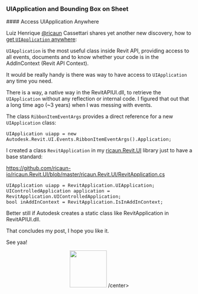 <head>
<meta http-equiv="Content-Type" content="text/html; charset=utf-8">
<link rel="stylesheet" type="text/css" href="bc.css">

<!--
https://prismjs.com
<pre><code class="language-cs">
-->
<link href="https://cdn.jsdelivr.net/npm/prismjs@1.29.0/themes/prism.min.css" rel="stylesheet" />
<script src="https://cdn.jsdelivr.net/npm/prismjs@1.29.0/components/prism-core.min.js"></script>
<script src="https://cdn.jsdelivr.net/npm/prismjs@1.29.0/plugins/autoloader/prism-autoloader.min.js"></script>
<style> code[class*=language-], pre[class*=language-] { font-size : 90%; } </style>

</head>

<!--

- three horizons
  https://www.h3uni.org/tutorial/three-horizons/


- XOR
  https://www.chiark.greenend.org.uk/~sgtatham/quasiblog/xor/
  Simon Tatham made a good stab at summarising everything one might possibly want to know about XOR.

- a nice little essay on the topic of using AI for speedy coding and/or in-depth learning: [New Junior Developers Can’t Actually Code](https://nmn.gl/blog/ai-and-learning).

- still feeling with nick:
  Reading the news today, I explored further an item on Chinese calligraphy and stumbled over a poem from the year (ca.) 350 AD, the [Lantingji Xu, Preface to the Poems Collected from the Orchid Pavilion](https://en.wikipedia.org/wiki/Lantingji_Xu). I found it touching and fitting to be shared here, and maybe you will enjoy it too:
  In the ninth year of Yonghe, at the onset of late spring,
  we have gathered at the Orchid Pavilion in the North of Kuaiji Mountain for the purification ritual.
  All the literati, the young and the aged, have congregated.
  This location has high mountains and steep hills, dense woods, and tall bamboo,
  as well as a clear, limpid stream reflecting the surroundings.
  We sit by a redirected stream, allowing the wine goblets to float beside us on its winding course.
  Although without the accompaniment of music,
  the wine and poem reciting are sufficient for us to exchange our feelings.
  On this day, the sky is clear, the air is fresh, and a gentle breeze is blowing.
  Looking up, we admire the vastness of the universe;
  looking down, we see the myriad works of poetry.
  Letting the gaze wander and the mind roam, one can fully enjoy the pleasures of sight and sound, truly a delight.
  People's interactions with each other quickly pass through a lifetime.
  Some would share their ambitions in a chamber;
  others may freely indulge in diverse interests and pursuits.
  The choices are plenty and our temperaments vary.
  We enjoy the momentary satisfaction of pleasures that regale us,
  yet we hardly realize how swiftly we age.
  As desires fade and circumstances change, grief arises.
  What previously gratified us will soon be a relic,
  we cannot help but mourn.
  Whether life is long or short, there is always an end.
  As the ancients said,
  "Death and birth are momentous."
  How agonizing!
  Reading the past compositions reveals a consistent melancholy from the ancients.
  One may find themselves lamenting in response to their words, unable to articulate their feelings.
  It is absurd to equate life with death,
  and it is equally foolish to think that longevity is the same as the short-lived.
  The future generations will look upon us,
  just like we look upon our past.
  How sad!
  Hence, we record the people presented here today and their works;
  Even though time and circumstances will be different,
  the feelings expressed will remain unchanged.
  Future readers shall find the same empathy through this collection of poems.

- get bounding box of element on sheet
  Chuong Ho shared a more reliable method GetBboxElementOnSheet
  Getting element coordiantes on sheet
  https://forums.autodesk.com/t5/revit-api-forum/getting-element-coordiantes-on-sheet/td-p/9785396

twitter:

 #RevitAPI @AutodeskAPS @AutodeskRevit #BIM @DynamoBIM


&ndash; ...

linkedin:

#BIM #DynamoBIM #AutodeskAPS #Revit #API #IFC #SDK #Autodesk #AEC #adsk

the [Revit API discussion forum](http://forums.autodesk.com/t5/revit-api-forum/bd-p/160) thread

<center>
<img src="img/" alt="" title="" width="600"/>
<p style="font-size: 80%; font-style:italic"></p>
<a href="img/.gif"><p style="font-size: 80%; font-style:italic">Click for animation</p></a>
</center>

-->

### UIApplication and Bounding Box on Sheet


####<a name="2"></a> Access UIApplication Anywhere

Luiz Henrique [@ricaun](https://ricaun.com/) Cassettari shares yet another new discovery,
how to [get `UIApplication` anywhere](https://forums.autodesk.com/t5/revit-api-forum/get-uiapplication-anywhere/td-p/13341551):

`UIApplication` is the most useful class inside Revit API, providing access to all events, documents and to know whether your code is in the AddInContext (Revit API Context).

It would be really handy is there was way to have access to `UIApplication` any time you need.

There is a way, a native way in the RevitAPIUI.dll, to retrieve the `UIApplication` without any reflection or internal code.
I figured that out that a long time ago (~3 years) when I was messing with events.

The class `RibbonItemEventArgs` provides a direct reference for a new `UIApplication` class:

<pre><code class="language-cs">UIApplication uiapp = new Autodesk.Revit.UI.Events.RibbonItemEventArgs().Application;</code></pre>

I created a class `RevitApplication` in
my [ricaun.Revit.UI](https://github.com/ricaun-io/ricaun.Revit.UI) library
just to have a base standard:

https://github.com/ricaun-io/ricaun.Revit.UI/blob/master/ricaun.Revit.UI/RevitApplication.cs

<pre><code class="language-cs">UIApplication uiapp = RevitApplication.UIApplication;
UIControlledApplication application = RevitApplication.UIControlledApplication;
bool inAddInContext = RevitApplication.IsInAddInContext;</code></pre>

Better still if Autodesk creates a static class like RevitApplication in RevitAPIUI.dll.

That concludes my post, I hope you like it.

See yaa!


<center>
<img src="img/.png" alt="" title="" width="100"/> <!-- Pixel Height: 655 Pixel Width: 800 -->
/center>




